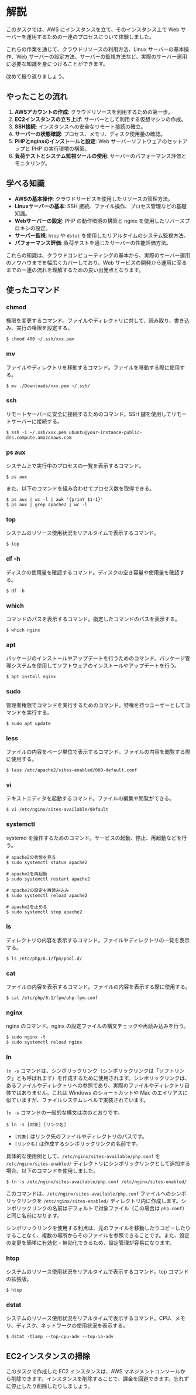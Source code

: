 # 解説

このタスクでは、AWS にインスタンスを立て、そのインスタンス上で Web サーバーを運用するための一連のプロセスについて体験しました。

これらの作業を通じて、クラウドリソースの利用方法、Linux サーバーの基本操作、Web サーバーの設定方法、サーバーの監視方法など、実際のサーバー運用に必要な知識を身につけることができます。

改めて振り返りましょう。

## やったことの流れ

1. **AWSアカウントの作成**: クラウドリソースを利用するための第一歩。
2. **EC2インスタンスの立ち上げ**: サーバーとして利用する仮想マシンの作成。
3. **SSH接続**: インスタンスへの安全なリモート接続の確立。
4. **サーバーの状態確認**: プロセス、メモリ、ディスク使用量の確認。
5. **PHPとnginxのインストールと設定**: Web サーバーソフトウェアのセットアップと PHP の実行環境の構築。
6. **負荷テストとシステム監視ツールの使用**: サーバーのパフォーマンス評価とモニタリング。

## 学べる知識

- **AWSの基本操作**: クラウドサービスを使用したリソースの管理方法。
- **Linuxサーバーの基本**: SSH 接続、ファイル操作、プロセス管理などの基礎知識。
- **Webサーバーの設定**: PHP の動作環境の構築と nginx を使用したリバースプロキシの設定。
- **サーバー監視**: `htop` や `dstat` を使用したリアルタイムのシステム監視方法。
- **パフォーマンス評価**: 負荷テストを通じたサーバーの性能評価方法。

これらの知識は、クラウドコンピューティングの基本から、実際のサーバー運用のノウハウまでを幅広くカバーしており、Web サービスの開発から運用に至るまでの一連の流れを理解するための良い出発点となります。

## 使ったコマンド

### chmod

権限を変更するコマンド。ファイルやディレクトリに対して、読み取り、書き込み、実行の権限を設定する。

```terminal
$ chmod 400 ~/.ssh/xxx.pem
```

### mv

ファイルやディレクトリを移動するコマンド。ファイルを移動する際に使用する。

```terminal
$ mv ./Downloads/xxx.pem ~/.ssh/
```

### ssh

リモートサーバーに安全に接続するためのコマンド。SSH 鍵を使用してリモートサーバーに接続する。

```terminal
$ ssh -i ~/.ssh/xxx.pem ubuntu@your-instance-public-dns.compute.amazonaws.com
```

### ps aux

システム上で実行中のプロセスの一覧を表示するコマンド。

```terminal
$ ps aux
```

また、以下のコマンドを組み合わせてプロセス数を取得できる。

```terminal
$ ps aux | wc -l | awk '{print $1-1}'
$ ps aux | grep apache2 | wc -l
```

### top

システムのリソース使用状況をリアルタイムで表示するコマンド。

```terminal
$ top
```

### df -h

ディスクの使用量を確認するコマンド。ディスクの空き容量や使用量を確認する。

```terminal
$ df -h
```

### which

コマンドのパスを表示するコマンド。指定したコマンドのパスを表示する。

```terminal
$ which nginx
```

### apt

パッケージのインストールやアップデートを行うためのコマンド。パッケージ管理システムを使用してソフトウェアのインストールやアップデートを行う。

```terminal
$ apt install nginx
```

### sudo

管理者権限でコマンドを実行するためのコマンド。特権を持つユーザーとしてコマンドを実行する。

```terminal
$ sudo apt update
```

### less

ファイルの内容をページ単位で表示するコマンド。ファイルの内容を閲覧する際に使用する。

```terminal
$ less /etc/apache2/sites-enabled/000-default.conf
```

### vi

テキストエディタを起動するコマンド。ファイルの編集や閲覧ができる。

```terminal
$ vi /etc/nginx/sites-available/default
```

### systemctl

systemd を操作するためのコマンド。サービスの起動、停止、再起動などを行う。

```terminal
# apache2の状態を見る
$ sudo systemctl status apache2

# apache2を再起動
$ sudo systemctl restart apache2

# apache2の設定を再読み込み
$ sudo systemctl reload apache2

# apache2を止める
$ sudo systemctl stop apache2
```

### ls

ディレクトリの内容を表示するコマンド。ファイルやディレクトリの一覧を表示する。

```terminal
$ ls /etc/php/8.1/fpm/pool.d/
```

### cat

ファイルの内容を表示するコマンド。ファイルの内容を表示する際に使用する。

```terminal
$ cat /etc/php/8.1/fpm/php-fpm.conf
```

### nginx

nginx のコマンド。nginx の設定ファイルの構文チェックや再読み込みを行う。

```terminal
$ sudo nginx -t
$ sudo systemctl reload nginx
```

### ln

`ln -s` コマンドは、シンボリックリンク（シンボリックリンクは「ソフトリンク」とも呼ばれます）を作成するために使用されます。シンボリックリンクは、あるファイルやディレクトリへの参照であり、実際のファイルやディレクトリ自体ではありません。これは Windows のショートカットや Mac のエイリアスに似ていますが、ファイルシステムレベルで実装されています。

`ln -s` コマンドの一般的な構文は次のとおりです。

```terminal
$ ln -s [対象] [リンク名]
```

- `[対象]` はリンク先のファイルやディレクトリのパスです。
- `[リンク名]` は作成するシンボリックリンクの名前です。

具体的な使用例として、`/etc/nginx/sites-available/php.conf` を `/etc/nginx/sites-enabled/` ディレクトリにシンボリックリンクとして追加する場合、以下のコマンドを使用しました。

```terminal
$ ln -s /etc/nginx/sites-available/php.conf /etc/nginx/sites-enabled/
```

このコマンドは、`/etc/nginx/sites-available/php.conf` ファイルへのシンボリックリンクを `/etc/nginx/sites-enabled/` ディレクトリ内に作成します。シンボリックリンクの名前はデフォルトで対象ファイル（この場合は `php.conf`）と同じ名前になります。

シンボリックリンクを使用する利点は、元のファイルを移動したりコピーしたりすることなく、複数の場所からそのファイルを参照できることです。また、設定の変更を簡単に有効化・無効化できるため、設定管理が容易になります。

### htop

システムのリソース使用状況をリアルタイムで表示するコマンド。top コマンドの拡張版。

```terminal
$ htop
```

### dstat

システムのリソース使用状況をリアルタイムで表示するコマンド。CPU、メモリ、ディスク、ネットワークの使用状況を表示する。

```terminal
$ dstat -tlamp --top-cpu-adv --top-io-adv
```

## EC2インスタンスの掃除

このタスクで作成した EC2 インスタンスは、AWS マネジメントコンソールから削除できます。インスタンスを削除することで、課金を回避できます。忘れずに停止したり削除したりしましょう。
